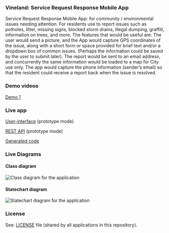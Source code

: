 ### Vineland: Service Request Response Mobile App

Service Request Response Mobile App: for community / environmental issues 
needing attention. For residents use to report issues such as potholes, 
litter, missing signs, blocked storm drains, illegal dumping, graffiti, 
information on trees, and more. 
The features that would be useful are: The user would send a picture, 
and the App would capture GPS coordinates of the issue, along with a short 
form or space provided for brief text and/or a dropdown box of common issues. 
(Perhaps the information could be saved by the user to submit later). 
The report would be sent to an email address, and concurrently the same 
information would be loaded to a map for City use only. 
The app would capture the phone information (sender’s email) so that 
the resident could receive a report back when the issue is resolved. 

### Demo videos

[Demo 1](https://www.youtube.com/watch?v=9nKshuQvlt0&feature=youtu.be)

### Live app

[User-interface](http://develop.cloudfier.com/kirra-api/kirra-ng/?app-path=/services/api-v2/test-cloudfier-sustainable-jersey-vineland-service-request/) (prototype mode)

[REST API](http://develop.cloudfier.com/services/api-v2/test-cloudfier-sustainable-jersey-vineland-service-request/) (prototype mode)

[Generated code](java-ee/gen)

### Live Diagrams

#### Class diagram

![Class diagram for the application](https://develop.cloudfier.com/services/diagram/test-cloudfier-sustainable-jersey-vineland-service-request/package/service_requests.uml?showClassifierCompartments=Always&showStaticFeatures=true&showClasses=true&showAssociationEndName=true&showAttributes=true&showOperations=true&showComments=true&showParameters=true&showAssociationEndMultiplicity=true&showMinimumVisibility=Public&showFeatureVisibility=false&showParameterNames=false&showDerivedElements=false)

#### Statechart diagram

![Statechart diagram for the application](https://develop.cloudfier.com/services/diagram/test-cloudfier-sustainable-jersey-vineland-service-request/package/service_requests.uml?showStateMachines=true)

### License

See: [LICENSE](../LICENSE) file (shared by all applications in this repository).

